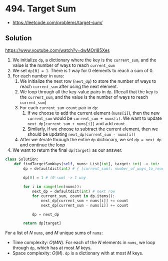 # 494. Target Sum

- https://leetcode.com/problems/target-sum/

## Solution

https://www.youtube.com/watch?v=dwMOrl85Xes

1. We initialize `dp`, a dictionary where the key is the `current_sum`, and the value is the number of ways to reach `current_sum`
2. We set `dp[0] = 1`. There is 1 way for 0 elements to reach a sum of 0.
3. For each number in `nums`:
   1. We initialize the next row (`next_dp`) to store the number of ways to reach `current_sum` after using the next element.
   2. We loop through all the key-value pairs in `dp`. (Recall that the key is the `current_sum`, and the value is the number of ways to reach `current_sum`)
   3. For each `current_sum`-`count` pair in `dp`:
      1. If we choose to add the current element (`nums[i]`), then the new `current_sum` would be `current_sum + nums[i]`. We want to update `next_dp[current_sum + nums[i]]` and add `count`.
      2. Similarly, if we choose to subtract the current element, then we should be updating `next_dp[current_sum - nums[i]]`
   4. After we iterate through the entire `dp` dictionary, we set `dp = next_dp` and continue the loop
4. We want to return the final `dp[target]` as our answer.

```py
class Solution:
    def findTargetSumWays(self, nums: List[int], target: int) -> int:
        dp = defaultdict(int) # { [current_sum]: number_of_ways_to_reach_sum }
        
        dp[0] = 1 # (0 sum) -> 1 way

        for i in range(len(nums)):
            next_dp = defaultdict(int) # next row
            for current_sum, count in dp.items():
                next_dp[current_sum + nums[i]] += count
                next_dp[current_sum - nums[i]] += count

            dp = next_dp

        return dp[target]
```

For a list of $N$ `nums`, and $M$ unique sums of `nums`:
- Time complexity: $O(MN)$. For each of the $N$ elements in `nums`, we loop through `dp`, which has at most $M$ keys.
- Space complexity: $O(M)$. `dp` is a dictionary with at most $M$ keys.